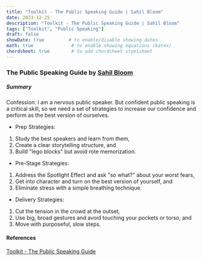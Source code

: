 ```yaml
---
title: "Toolkit - The Public Speaking Guide | Sahil Bloom"
date: 2023-12-25
description: "Toolkit - The Public Speaking Guide | Sahil Bloom"
tags: ["Toolkit", "Public Speaking"]
draft: false
showDate: true         # to enable/disable showing dates
math: true              # to enable showing equations (katex)
chordsheet: true        # to add chordsheet styelsheet
---
```


### The Public Speaking Guide by [Sahil Bloom](https://twitter.com/SahilBloom)

##### Summary

Confession: I am a nervous public speaker. But confident public speaking is a critical skill, so we need a set of strategies to increase our confidence and perform as the best version of ourselves.
* Prep Strategies: 
1. Study the best speakers and learn from them, 
2. Create a clear storytelling structure, and 
3. Build "lego blocks" but avoid rote memorization.
* Pre-Stage Strategies: 
1. Address the Spotlight Effect and ask "so what?" about your worst fears, 
2. Get into character and turn on the best version of yourself, and 
3. Eliminate stress with a simple breathing technique.
* Delivery Strategies: 
1. Cut the tension in the crowd at the outset, 
2. Use big, broad gestures and avoid touching your pockets or torso, and 
3. Move with purposeful, slow steps.
 
#### References
[Toolkit - The Public Speaking Guide](https://www.sahilbloom.com/newsletter/the-public-speaking-guide)

